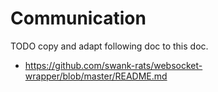 
# Communication

TODO copy and adapt following doc to this doc.

* https://github.com/swank-rats/websocket-wrapper/blob/master/README.md
